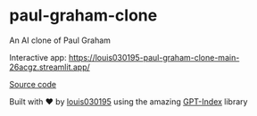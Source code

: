 # paul-graham-clone

An AI clone of Paul Graham

Interactive app: https://louis030195-paul-graham-clone-main-26acgz.streamlit.app/

[Source code](https://github.com/louis030195/paul-graham-clone)

Built with ❤️ by [louis030195](https://louis030195.com) using the amazing [GPT-Index](https://https://github.com/jerryjliu/gpt_index) library
